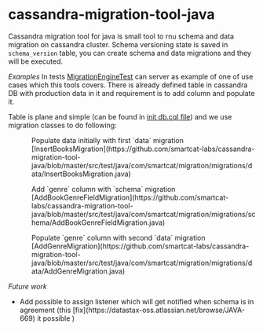 # cassandra-migration-tool-java

Cassandra migration tool for java is small tool to rnu schema and data migration on cassandra cluster. Schema versioning state is saved in `schema_version` table, you can create schema and data migrations and they will be executed.

*Examples*
In tests [MigrationEngineTest](https://github.com/smartcat-labs/cassandra-migration-tool-java/blob/master/src/test/java/com/smartcat/migration/MigrationEngineTest.java) can server as  example of one of use cases which this tools covers. There is already defined table in cassandra DB with production data in it and requirement is to add column and populate it.

Table is plane and simple (can be found in [init db.cql file](https://github.com/smartcat-labs/cassandra-migration-tool-java/blob/master/src/test/resources/db.cql)) and we use migration classes to do following:
<ul>
  <ol>Populate data initially with first `data` migration [InsertBooksMigration](https://github.com/smartcat-labs/cassandra-migration-tool-java/blob/master/src/test/java/com/smartcat/migration/migrations/data/InsertBooksMigration.java)</ol>
  <ol>Add `genre` column with `schema` migration [AddBookGenreFieldMigration](https://github.com/smartcat-labs/cassandra-migration-tool-java/blob/master/src/test/java/com/smartcat/migration/migrations/schema/AddBookGenreFieldMigration.java)</ol>
  <ol>Populate `genre` column with second `data` migration [AddGenreMigration](https://github.com/smartcat-labs/cassandra-migration-tool-java/blob/master/src/test/java/com/smartcat/migration/migrations/data/AddGenreMigration.java)</ol>
</ul>

*Future work*
<ul>
<li>Add possible to assign listener which will get notified when schema is in agreement (this [fix](https://datastax-oss.atlassian.net/browse/JAVA-669) it possible )</li>
</ul>
